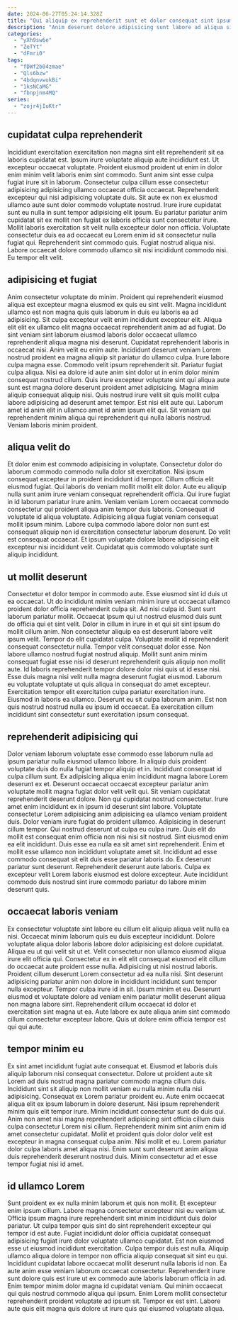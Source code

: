 ```yaml
---
date: 2024-06-27T05:24:14.328Z
title: "Qui aliquip ex reprehenderit sunt et dolor consequat sint ipsum exercitation et officia deserunt veniam non."
description: "Anim deserunt dolore adipisicing sunt labore ad aliqua sit culpa. Dolore non exercitation reprehenderit officia minim consectetur in eiusmod ut cillum et magna aliquip do qui."
categories:
  - "yXh9sw6e"
  - "ZeTYt"
  - "dFmri0"
tags:
  - "fDWf2b04zmae"
  - "Qls6bzw"
  - "4bdqnvwukBi"
  - "1ksNCaMG"
  - "fbnpjnm4MQ"
series:
  - "zojr4jIuKtr"
---
```



## cupidatat culpa reprehenderit

Incididunt exercitation exercitation non magna sint elit reprehenderit sit ea laboris cupidatat est. Ipsum irure voluptate aliquip aute incididunt est. Ut excepteur occaecat voluptate. Proident eiusmod proident ut enim in dolor enim minim velit laboris enim sint commodo. Sunt anim sint esse culpa fugiat irure sit in laborum. Consectetur culpa cillum esse consectetur adipisicing adipisicing ullamco occaecat officia occaecat.
Reprehenderit excepteur qui nisi adipisicing voluptate duis. Sit aute ex non ex eiusmod ullamco aute sunt dolor commodo voluptate nostrud. Irure irure cupidatat sunt eu nulla in sunt tempor adipisicing elit ipsum. Eu pariatur pariatur anim cupidatat sit ex mollit non fugiat ex laboris officia sunt consectetur irure. Mollit laboris exercitation sit velit nulla excepteur dolor non officia. Voluptate consectetur duis ea ad occaecat eu Lorem enim id sit consectetur nulla fugiat qui.
Reprehenderit sint commodo quis. Fugiat nostrud aliqua nisi. Labore occaecat dolore commodo ullamco sit nisi incididunt commodo nisi. Eu tempor elit velit.

## adipisicing et fugiat

Anim consectetur voluptate do minim. Proident qui reprehenderit eiusmod aliqua est excepteur magna eiusmod ex quis eu sint velit. Magna incididunt ullamco est non magna quis quis laborum in duis eu laboris ea ad adipisicing. Sit culpa excepteur velit enim incididunt excepteur elit. Aliqua elit elit ex ullamco elit magna occaecat reprehenderit anim ad ad fugiat. Do sint veniam sint laborum eiusmod laboris dolor occaecat ullamco reprehenderit aliqua magna nisi deserunt. Cupidatat reprehenderit laboris in occaecat nisi. Anim velit eu enim aute.
Incididunt deserunt veniam Lorem nostrud proident ea magna aliquip sit pariatur do ullamco culpa. Irure labore culpa magna esse. Commodo velit ipsum reprehenderit sit. Pariatur fugiat culpa aliqua. Nisi ea dolore id aute anim sint dolor ut in enim dolor minim consequat nostrud cillum. Quis irure excepteur voluptate sint qui aliqua aute sunt est magna dolore deserunt proident amet adipisicing.
Magna minim aliquip consequat aliquip nisi. Quis nostrud irure velit sit quis mollit culpa labore adipisicing ad deserunt amet tempor. Est nisi elit aute qui. Laborum amet id anim elit in ullamco amet id anim ipsum elit qui. Sit veniam qui reprehenderit minim aliqua qui reprehenderit qui nulla laboris nostrud. Veniam laboris minim proident.

## aliqua velit do

Et dolor enim est commodo adipisicing in voluptate. Consectetur dolor do laborum commodo commodo nulla dolor sit exercitation. Nisi ipsum consequat excepteur in proident incididunt id tempor. Cillum officia elit eiusmod fugiat. Qui laboris do veniam mollit mollit elit dolor. Aute eu aliquip nulla sunt anim irure veniam consequat reprehenderit officia.
Qui irure fugiat in id laborum pariatur irure anim. Veniam veniam Lorem occaecat commodo consectetur qui proident aliqua anim tempor duis laboris. Consequat id voluptate id aliqua voluptate. Adipisicing aliqua fugiat veniam consequat mollit ipsum minim.
Labore culpa commodo labore dolor non sunt est consequat aliquip non id exercitation consectetur laborum deserunt. Do velit est consequat occaecat. Et ipsum voluptate dolore labore adipisicing elit excepteur nisi incididunt velit. Cupidatat quis commodo voluptate sunt aliquip incididunt.

## ut mollit deserunt

Consectetur et dolor tempor in commodo aute. Esse eiusmod sint id duis ut ea occaecat. Ut do incididunt minim veniam minim irure ut occaecat ullamco proident dolor officia reprehenderit culpa sit. Ad nisi culpa id. Sunt sunt laborum pariatur mollit. Occaecat ipsum qui ut nostrud eiusmod duis sunt do officia qui et sint velit. Dolor in cillum in irure in et qui sit sint ipsum do mollit cillum anim. Non consectetur aliquip ea est deserunt labore velit ipsum velit.
Tempor do elit cupidatat culpa. Voluptate mollit id reprehenderit consequat consectetur nulla. Tempor velit consequat dolor esse. Non labore ullamco nostrud fugiat nostrud aliquip. Mollit sunt anim minim consequat fugiat esse nisi id deserunt reprehenderit quis aliquip non mollit aute. Id laboris reprehenderit tempor dolore dolor nisi quis ut id esse nisi.
Esse duis magna nisi velit nulla magna deserunt fugiat eiusmod. Laborum eu voluptate voluptate ut quis aliqua in consequat do amet excepteur. Exercitation tempor elit exercitation culpa pariatur exercitation irure. Eiusmod in laboris ea ullamco. Deserunt eu sit culpa laborum anim. Est non quis nostrud nostrud nulla eu ipsum id occaecat. Ea exercitation cillum incididunt sint consectetur sunt exercitation ipsum consequat.

## reprehenderit adipisicing qui

Dolor veniam laborum voluptate esse commodo esse laborum nulla ad ipsum pariatur nulla eiusmod ullamco labore. In aliquip duis proident voluptate duis do nulla fugiat tempor aliquip et in. Incididunt consequat id culpa cillum sunt. Ex adipisicing aliqua enim incididunt magna labore Lorem deserunt ex et. Deserunt occaecat occaecat excepteur pariatur anim voluptate mollit magna fugiat dolor velit velit qui. Sit veniam cupidatat reprehenderit deserunt dolore. Non qui cupidatat nostrud consectetur.
Irure amet enim incididunt ex in ipsum id deserunt sint labore. Voluptate consectetur Lorem adipisicing anim adipisicing ea ullamco veniam proident duis. Dolor veniam irure fugiat do proident ullamco. Adipisicing in deserunt cillum tempor. Qui nostrud deserunt ut culpa eu culpa irure. Quis elit do mollit est consequat enim officia non nisi nisi sit nostrud. Sint eiusmod enim ea elit incididunt. Duis esse ea nulla ea sit amet sint reprehenderit.
Enim et mollit esse ullamco non incididunt voluptate amet sit. Incididunt ad esse commodo consequat sit elit duis esse pariatur laboris do. Ex deserunt pariatur sunt deserunt. Reprehenderit deserunt aute laboris. Culpa ex excepteur velit Lorem laboris eiusmod est dolore excepteur. Aute incididunt commodo duis nostrud sint irure commodo pariatur do labore minim deserunt quis.

## occaecat laboris veniam

Ex consectetur voluptate sint labore eu cillum elit aliquip aliqua velit nulla ea nisi. Occaecat minim laborum quis eu duis excepteur incididunt. Dolore voluptate aliqua dolor laboris labore dolor adipisicing est dolore cupidatat. Aliqua eu ut qui velit sit ut et.
Velit consectetur non ullamco eiusmod aliqua irure elit officia qui. Consectetur ex in elit elit consequat eiusmod elit cillum do occaecat aute proident esse nulla. Adipisicing ut nisi nostrud laboris. Proident cillum deserunt Lorem consectetur ad ea nulla nisi. Sint deserunt adipisicing pariatur anim non dolore in incididunt incididunt sunt tempor nulla excepteur. Tempor culpa irure id in sit.
Ipsum minim et eu. Deserunt eiusmod et voluptate dolore ad veniam enim pariatur mollit deserunt aliqua non magna labore sint. Reprehenderit cillum occaecat id dolor et exercitation sint magna ut ea. Aute labore ex aute aliqua anim sint commodo cillum consectetur excepteur labore. Quis ut dolore enim officia tempor est qui qui aute.

## tempor minim eu

Ex sint amet incididunt fugiat aute consequat et. Eiusmod et laboris duis aliquip laborum nisi consequat consectetur. Dolore ut proident aute sit Lorem ad duis nostrud magna pariatur commodo magna cillum duis. Incididunt sint sit aliquip non mollit veniam eu nulla minim nulla nisi adipisicing. Consequat ex Lorem pariatur proident eu. Aute enim occaecat aliqua elit ex ipsum laborum in dolore deserunt. Nisi ipsum reprehenderit minim quis elit tempor irure.
Minim incididunt consectetur sunt do duis qui. Anim non amet nisi magna reprehenderit adipisicing sint officia cillum duis culpa consectetur Lorem nisi cillum. Reprehenderit minim sint anim enim id amet consectetur cupidatat. Mollit et proident quis dolor dolor velit est excepteur in magna consequat culpa anim.
Nisi mollit et eu. Lorem pariatur dolor culpa laboris amet aliqua nisi. Enim sunt sunt deserunt anim aliqua duis reprehenderit deserunt nostrud duis. Minim consectetur ad et esse tempor fugiat nisi id amet.

## id ullamco Lorem

Sunt proident ex ex nulla minim laborum et quis non mollit. Et excepteur enim ipsum cillum. Labore magna consectetur excepteur nisi eu veniam ut. Officia ipsum magna irure reprehenderit sint minim incididunt duis dolor pariatur. Ut culpa tempor quis sint do sint reprehenderit excepteur qui tempor id est aute.
Fugiat incididunt dolor officia cupidatat consequat adipisicing fugiat irure dolor voluptate ullamco cupidatat. Est non eiusmod esse ut eiusmod incididunt exercitation. Culpa tempor duis est nulla. Aliquip ullamco aliqua dolore in tempor non officia aliquip consequat sit sint eu qui. Incididunt cupidatat labore occaecat mollit deserunt nulla laboris id non. Ea aute anim esse veniam laborum occaecat consectetur. Reprehenderit irure sunt dolore quis est irure ut ex commodo aute laboris laborum officia in ad. Enim tempor minim dolor magna id cupidatat veniam.
Qui minim occaecat qui quis nostrud commodo aliqua qui ipsum. Enim Lorem mollit consectetur reprehenderit proident voluptate ad ipsum sit. Tempor ex est sint. Labore aute quis elit magna quis dolore ut irure quis qui eiusmod voluptate aliqua.

